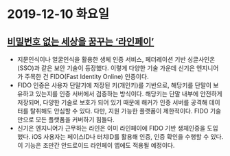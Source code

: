 # 2019-12-10 화요일

## [비밀번호 없는 세상을 꿈꾸는 ‘라인페이’](http://www.bloter.net/archives/363913)
- 지문인식이나 얼굴인식을 활용한 생체 인증 서비스, 페더레이션 기반 싱글사인온(SSO)과 같은 보안 기술이 등장했다. 이렇게 다양한 기술 가운데 신기은 엔지니어가 주목한 건 FIDO(Fast Identity Online) 인증이다.
- FIDO 인증은 사용자 단말기에 저장된 키(개인키)를 기반으로, 해당키를 단말이 보유하고 있는지를 인증 서버에서 검증하는 방식이다. 해당키는 단말 내부에 안전하게 저장되며, 다양한 기술로 보호가 되어 있기 때문에 해커가 인증 서버를 공격해 데이터를 탈취해도 안심할 수 있다. 다만, 지원 가능한 플랫폼이 제한적이다. FIDO 기술만으로 모든 플랫폼을 커버하기 힘들다.
- 신기은 엔지니어가 근무하는 라인은 이미 라인페이에 FIDO 기반 생체인증을 도입했다. iOS 사용자는 페이스ID나 터치ID를 활용해 인증, 인증 확인을 수행할 수 있다. 이 기능은 조만간 안드로이드 라인페이 앱에도 적용될 예정이다.

